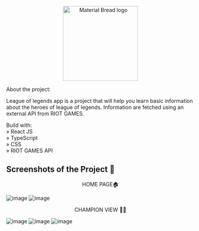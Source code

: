 <p align="center">
    <img width="200" src="https://i0.wp.com/www.dafontfree.io/wp-content/uploads/2021/11/League-of-Legends-logos-Font.jpg?fit=800%2C450&ssl=1" alt="Material Bread logo">
</p>


About the project:

League of legends app is a project that will help you learn basic information about the heroes of league of legends. Information are fetched using an external API from RIOT GAMES.

Build with:<br/>
» React JS<br/>
» TypeScript<br/>
» CSS<br/>
» RIOT GAMES API<br/>

<h2>Screenshots of the Project 📸</h2>

<p align="center">
HOME PAGE🏠
</p>

![image](https://github.com/MateuszWesolowsky/LeagueOfLegendsCards-App/assets/103283398/a9ce6e4b-ae88-4bf1-82cb-8e3c42b278c8)
![image](https://github.com/MateuszWesolowsky/LeagueOfLegendsCards-App/assets/103283398/4f546484-5869-4b47-bc30-c31edb46a26b)



<p align="center">
CHAMPION VIEW 🐱‍🏍
</p>

![image](https://github.com/MateuszWesolowsky/LeagueOfLegendsCards-App/assets/103283398/7ea4aec3-2863-4a23-a855-af2ca3a4d556)
![image](https://github.com/MateuszWesolowsky/LeagueOfLegendsCards-App/assets/103283398/9da0af02-798b-449a-a755-ac47e481e87a)
![image](https://github.com/MateuszWesolowsky/LeagueOfLegendsCards-App/assets/103283398/037475ba-54f3-43de-a561-212644907960)







